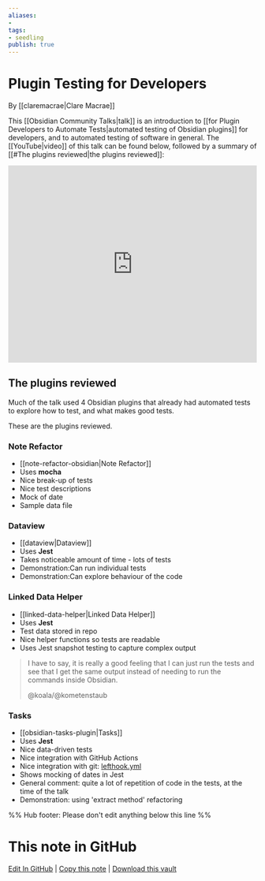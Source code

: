 ```yaml
---
aliases: 
- 
tags:
- seedling
publish: true
---
```


# Plugin Testing for Developers

By [[claremacrae|Clare Macrae]]

This [[Obsidian Community Talks|talk]] is an introduction to [[for Plugin Developers to Automate Tests|automated testing of Obsidian plugins]] for developers, and to automated testing of software in general.
The [[YouTube|video]] of this talk can be found below, followed by a summary of [[#The plugins reviewed|the plugins reviewed]]:

<iframe width="100%" height="400px" src="https://www.youtube.com/embed/OviNyXnvi-o" title="YouTube video player" frameborder="0" allow="accelerometer; autoplay; clipboard-write; encrypted-media; gyroscope; picture-in-picture" allowfullscreen></iframe>

## The plugins reviewed

Much of the talk used 4 Obsidian plugins that already had automated tests to explore how to test, and what makes good tests.

These are the plugins reviewed.

### Note Refactor

- [[note-refactor-obsidian|Note Refactor]]
- Uses **mocha**
- Nice break-up of tests
- Nice test descriptions
- Mock of date
- Sample data file

### Dataview

- [[dataview|Dataview]]
- Uses **Jest**
- Takes noticeable amount of time - lots of tests
- Demonstration:Can run individual tests
- Demonstration:Can explore behaviour of the code

### Linked Data Helper

- [[linked-data-helper|Linked Data Helper]]
- Uses **Jest**
- Test data stored in repo
- Nice helper functions so tests are readable
- Uses Jest snapshot testing to capture complex output

> I have to say, it is really a good feeling that I can just run the tests and see that I get the same output instead of needing to run the commands inside Obsidian.
> 
> @koala/@kometenstaub

### Tasks

- [[obsidian-tasks-plugin|Tasks]]
- Uses **Jest**
- Nice data-driven tests
- Nice integration with GitHub Actions
- Nice integration with git: [lefthook.yml](https://github.com/schemar/obsidian-tasks/blob/3210fffba1afba3520366531f084adab268f0622/lefthook.yml)
- Shows mocking of dates in Jest
- General comment: quite a lot of repetition of code in the tests, at the time of the talk
- Demonstration: using 'extract method' refactoring

%% Hub footer: Please don't edit anything below this line %%

# This note in GitHub

<span class="git-footer">[Edit In GitHub](https://github.dev/obsidian-community/obsidian-hub/blob/main/04%20-%20Guides%2C%20Workflows%2C%20%26%20Courses/Community%20Talks/Plugin%20Testing%20for%20Developers.md "git-hub-edit-note") | [Copy this note](https://raw.githubusercontent.com/obsidian-community/obsidian-hub/main/04%20-%20Guides%2C%20Workflows%2C%20%26%20Courses/Community%20Talks/Plugin%20Testing%20for%20Developers.md "git-hub-copy-note") | [Download this vault](https://github.com/obsidian-community/obsidian-hub/archive/refs/heads/main.zip "git-hub-download-vault") </span>
